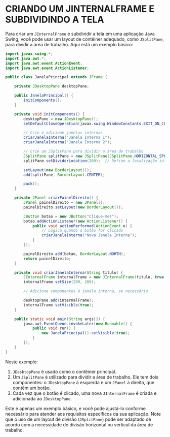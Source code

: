 # CRIANDO UM JINTERNALFRAME E SUBDIVIDINDO A TELA
Para criar um `JInternalFrame` e subdividir a tela em uma aplicação Java Swing, você pode usar um layout de contêiner adequado, como `JSplitPane`, para dividir a área de trabalho. Aqui está um exemplo básico:

```java
import javax.swing.*;
import java.awt.*;
import java.awt.event.ActionEvent;
import java.awt.event.ActionListener;

public class JanelaPrincipal extends JFrame {

    private JDesktopPane desktopPane;

    public JanelaPrincipal() {
        initComponents();
    }

    private void initComponents() {
        desktopPane = new JDesktopPane();
        setDefaultCloseOperation(javax.swing.WindowConstants.EXIT_ON_CLOSE);

        // Crie e adicione janelas internas
        criarJanelaInterna("Janela Interna 1");
        criarJanelaInterna("Janela Interna 2");

        // Crie um JSplitPane para dividir a área de trabalho
        JSplitPane splitPane = new JSplitPane(JSplitPane.HORIZONTAL_SPLIT, desktopPane, criarPainelDireito());
        splitPane.setDividerLocation(300);  // Define a localização inicial do divisor

        setLayout(new BorderLayout());
        add(splitPane, BorderLayout.CENTER);

        pack();
    }

    private JPanel criarPainelDireito() {
        JPanel painelDireito = new JPanel();
        painelDireito.setLayout(new BorderLayout());

        JButton botao = new JButton("Clique-me!");
        botao.addActionListener(new ActionListener() {
            public void actionPerformed(ActionEvent e) {
                // Lógica quando o botão for clicado
                criarJanelaInterna("Nova Janela Interna");
            }
        });

        painelDireito.add(botao, BorderLayout.NORTH);
        return painelDireito;
    }

    private void criarJanelaInterna(String titulo) {
        JInternalFrame internalFrame = new JInternalFrame(titulo, true, true, true, true);
        internalFrame.setSize(200, 200);

        // Adicione componentes à janela interna, se necessário

        desktopPane.add(internalFrame);
        internalFrame.setVisible(true);
    }

    public static void main(String args[]) {
        java.awt.EventQueue.invokeLater(new Runnable() {
            public void run() {
                new JanelaPrincipal().setVisible(true);
            }
        });
    }
}
```

Neste exemplo:

1. `JDesktopPane` é usado como o contêiner principal.
2. Um `JSplitPane` é utilizado para dividir a área de trabalho. Ele tem dois componentes: o `JDesktopPane` à esquerda e um `JPanel` à direita, que contém um botão.
3. Cada vez que o botão é clicado, uma nova `JInternalFrame` é criada e adicionada ao `JDesktopPane`.

Este é apenas um exemplo básico, e você pode ajustá-lo conforme necessário para atender aos requisitos específicos da sua aplicação. Note que o uso de um layout de divisão (`JSplitPane`) pode ser adaptado de acordo com a necessidade de divisão horizontal ou vertical da área de trabalho.